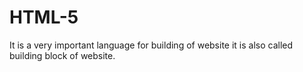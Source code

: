 # HTML-5
It is a very important language for building of website it is also called building block of website.
